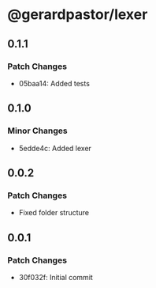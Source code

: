 # @gerardpastor/lexer

## 0.1.1

### Patch Changes

- 05baa14: Added tests

## 0.1.0

### Minor Changes

- 5edde4c: Added lexer

## 0.0.2

### Patch Changes

- Fixed folder structure

## 0.0.1

### Patch Changes

- 30f032f: Initial commit
